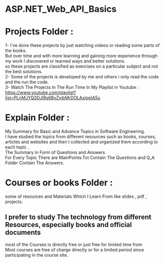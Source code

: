 # ASP.NET_Web_API_Basics
# Projects Folder :
1- I've done these projects by just watching videos or reading some parts of the books. <br/>
But over time and with more learning and gaining more experience through my work I discovered or learned ways and better solutions. <br/>
so these projects are classified as exercises on a particular subject and not the best solutions.<br/>
2- Some of the projects is developed by me and others i only read the code and the run the code.<br/>
3- Watch The Projects In The Run Time In My Playlist in Youtube : <br/>
https://www.youtube.com/playlist?list=PLnMJYQ3DJlRs6ByZxjbMrDOLAxipplA5u
# Explain Folder :
My Summary for Basic and Advance Topics in Software Engineering.<br/>
I have studied the topics from different resources such as books, courses, articles and websites and then I collected and organized them according to each topic . <br/>
The Summary in Form of Questions and Answers.<br/>
For Every Topic There are MainPoints.Txt Contain The Questions and Q_A Folder Contain The Answers.<br/>
# Courses or books Folder :
some of resources and Materials Which I Learn From like slides , pdf , projects. <br/>
## I prefer to study The technology from different Resources, especially books and official documents
most of the Courses is directly free or just free for limited time from <br/>
Most courses are free of charge directly or for a limited period since participating in the course site. 
